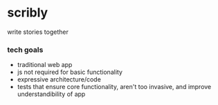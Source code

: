 # scribly

write stories together

### tech goals
- traditional web app
- js not required for basic functionality
- expressive architecture/code
- tests that ensure core functionality, aren't too invasive, and improve understandibility of app
